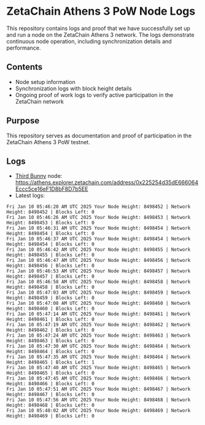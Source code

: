 # ZetaChain Athens 3 PoW Node Logs
This repository contains logs and proof that we have successfully set up and run a node on the ZetaChain Athens 3 network. The logs demonstrate continuous node operation, including synchronization details and performance.

## Contents
- Node setup information
- Synchronization logs with block height details
- Ongoing proof of work logs to verify active participation in the ZetaChain network

## Purpose
This repository serves as documentation and proof of participation in the ZetaChain Athens 3 PoW testnet.

## Logs

- [Third Bunny](https://thirdbunny.xyz/) node: https://athens.explorer.zetachain.com/address/0x225254d35dE666064Eccc5ce16eF1D8bF8D7b5EE
- Latest logs:
```
Fri Jan 10 05:46:20 AM UTC 2025 Your Node Height: 8498452 | Network Height: 8498452 | Blocks Left: 0
Fri Jan 10 05:46:26 AM UTC 2025 Your Node Height: 8498453 | Network Height: 8498453 | Blocks Left: 0
Fri Jan 10 05:46:31 AM UTC 2025 Your Node Height: 8498454 | Network Height: 8498454 | Blocks Left: 0
Fri Jan 10 05:46:37 AM UTC 2025 Your Node Height: 8498454 | Network Height: 8498454 | Blocks Left: 0
Fri Jan 10 05:46:42 AM UTC 2025 Your Node Height: 8498455 | Network Height: 8498455 | Blocks Left: 0
Fri Jan 10 05:46:47 AM UTC 2025 Your Node Height: 8498456 | Network Height: 8498456 | Blocks Left: 0
Fri Jan 10 05:46:53 AM UTC 2025 Your Node Height: 8498457 | Network Height: 8498457 | Blocks Left: 0
Fri Jan 10 05:46:58 AM UTC 2025 Your Node Height: 8498458 | Network Height: 8498458 | Blocks Left: 0
Fri Jan 10 05:47:03 AM UTC 2025 Your Node Height: 8498459 | Network Height: 8498459 | Blocks Left: 0
Fri Jan 10 05:47:08 AM UTC 2025 Your Node Height: 8498460 | Network Height: 8498460 | Blocks Left: 0
Fri Jan 10 05:47:14 AM UTC 2025 Your Node Height: 8498461 | Network Height: 8498461 | Blocks Left: 0
Fri Jan 10 05:47:19 AM UTC 2025 Your Node Height: 8498462 | Network Height: 8498462 | Blocks Left: 0
Fri Jan 10 05:47:24 AM UTC 2025 Your Node Height: 8498463 | Network Height: 8498463 | Blocks Left: 0
Fri Jan 10 05:47:30 AM UTC 2025 Your Node Height: 8498464 | Network Height: 8498464 | Blocks Left: 0
Fri Jan 10 05:47:35 AM UTC 2025 Your Node Height: 8498464 | Network Height: 8498465 | Blocks Left: 1
Fri Jan 10 05:47:40 AM UTC 2025 Your Node Height: 8498465 | Network Height: 8498465 | Blocks Left: 0
Fri Jan 10 05:47:45 AM UTC 2025 Your Node Height: 8498466 | Network Height: 8498466 | Blocks Left: 0
Fri Jan 10 05:47:51 AM UTC 2025 Your Node Height: 8498467 | Network Height: 8498467 | Blocks Left: 0
Fri Jan 10 05:47:56 AM UTC 2025 Your Node Height: 8498468 | Network Height: 8498468 | Blocks Left: 0
Fri Jan 10 05:48:02 AM UTC 2025 Your Node Height: 8498469 | Network Height: 8498469 | Blocks Left: 0
```
